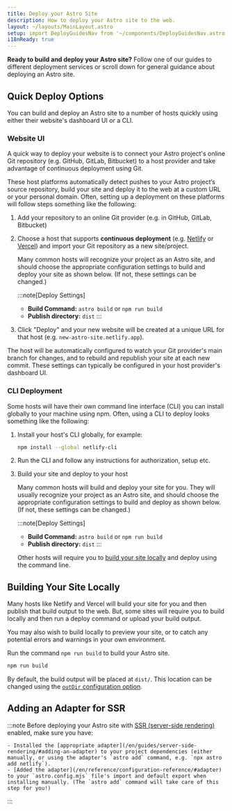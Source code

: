```yaml
---
title: Deploy your Astro Site
description: How to deploy your Astro site to the web.
layout: ~/layouts/MainLayout.astro
setup: import DeployGuidesNav from '~/components/DeployGuidesNav.astro';
i18nReady: true
---
```

**Ready to build and deploy your Astro site?** Follow one of our guides to different deployment services or scroll down for general guidance about deploying an Astro site.

<DeployGuidesNav />

## Quick Deploy Options

You can build and deploy an Astro site to a number of hosts quickly using either their website's dashboard UI or a CLI.

### Website UI

A quick way to deploy your website is to connect your Astro project's online Git repository (e.g. GitHub, GitLab, Bitbucket) to a host provider and take advantage of continuous deployment using Git. 

These host platforms automatically detect pushes to your Astro project’s source repository, build your site and deploy it to the web at a custom URL or your personal domain. Often, setting up a deployment on these platforms will follow steps something like the following:

1. Add your repository to an online Git provider (e.g. in GitHub, GitLab, Bitbucket)

1. Choose a host that supports **continuous deployment** (e.g. [Netlify](/en/guides/deploy/netlify/) or [Vercel](/en/guides/deploy/vercel/)) and import your Git repository as a new site/project.

    Many common hosts will recognize your project as an Astro site, and should choose the appropriate configuration settings to build and deploy your site as shown below. (If not, these settings can be changed.)

    :::note[Deploy Settings]
    - **Build Command:** `astro build` or `npm run build`
    - **Publish directory:** `dist`
    :::

1. Click "Deploy" and your new website will be created at a unique URL for that host (e.g. `new-astro-site.netlify.app`).


The host will be automatically configured to watch your Git provider's main branch for changes, and to rebuild and republish your site at each new commit. These settings can typically be configured in your host provider's dashboard UI.

### CLI Deployment

Some hosts will have their own command line interface (CLI) you can install globally to your machine using npm. Often, using a CLI to deploy looks something like the following:

1. Install your host's CLI globally, for example:

    ```bash
    npm install --global netlify-cli
    ```

1. Run the CLI and follow any instructions for authorization, setup etc.

1. Build your site and deploy to your host

    Many common hosts will build and deploy your site for you. They will usually recognize your project as an Astro site, and should choose the appropriate configuration settings to build and deploy as shown below. (If not, these settings can be changed.)

    :::note[Deploy Settings]
    - **Build Command:** `astro build` or `npm run build`
    - **Publish directory:** `dist`
    :::


    Other hosts will require you to [build your site locally](#building-your-site-locally) and deploy using the command line.

## Building Your Site Locally

Many hosts like Netlify and Vercel will build your site for you and then publish that build output to the web. But, some sites will require you to build locally and then run a deploy command or upload your build output. 

You may also wish to build locally to preview your site, or to catch any potential errors and warnings in your own environment.

Run the command `npm run build` to build your Astro site.

```bash
npm run build
```

By default, the build output will be placed at `dist/`. This location can be changed using the [`outDir` configuration option](/en/reference/configuration-reference/#outdir). 

## Adding an Adapter for SSR

:::note
Before deploying your Astro site with [SSR (server-side rendering)](/en/guides/server-side-rendering/) enabled, make sure you have:

    - Installed the [appropriate adapter](/en/guides/server-side-rendering/#adding-an-adapter) to your project dependencies (either manually, or using the adapter's `astro add` command, e.g. `npx astro add netlify`).
    - [Added the adapter](/en/reference/configuration-reference/#adapter) to your `astro.config.mjs` file's import and default export when installing manually. (The `astro add` command will take care of this step for you!)
:::

